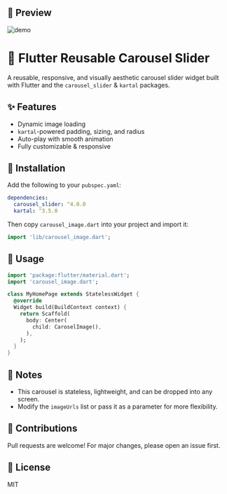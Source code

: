 ## 🎥 Preview

![demo](assets/demo.gif)

# 📸 Flutter Reusable Carousel Slider

A reusable, responsive, and visually aesthetic carousel slider widget built with Flutter and the `carousel_slider` & `kartal` packages.

## ✨ Features
- Dynamic image loading
- `kartal`-powered padding, sizing, and radius
- Auto-play with smooth animation
- Fully customizable & responsive

## 🚀 Installation

Add the following to your `pubspec.yaml`:

```yaml
dependencies:
  carousel_slider: ^4.0.0
  kartal: ^3.5.0
```

Then copy `carousel_image.dart` into your project and import it:

```dart
import 'lib/carousel_image.dart';
```

## 🧩 Usage

```dart
import 'package:flutter/material.dart';
import 'carousel_image.dart';

class MyHomePage extends StatelessWidget {
  @override
  Widget build(BuildContext context) {
    return Scaffold(
      body: Center(
        child: CaroselImage(),
      ),
    );
  }
}
```

## 📌 Notes
- This carousel is stateless, lightweight, and can be dropped into any screen.
- Modify the `imageUrls` list or pass it as a parameter for more flexibility.

## 🤝 Contributions

Pull requests are welcome! For major changes, please open an issue first.

## 📜 License

MIT
